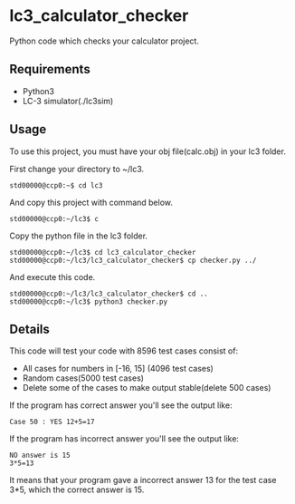 # lc3_calculator_checker

Python code which checks your calculator project.



## Requirements

- Python3
- LC-3 simulator(./lc3sim)

## Usage

To use this project, you must have your obj file(calc.obj) in your lc3 folder.

First change your directory to ~/lc3.
	
	std00000@ccp0:~$ cd lc3
	
And copy this project with command below.

	std00000@ccp0:~/lc3$ c

Copy the python file in the lc3 folder.

	std00000@ccp0:~/lc3$ cd lc3_calculator_checker
	std00000@ccp0:~/lc3/lc3_calculator_checker$ cp checker.py ../
	
And execute this code.

	std00000@ccp0:~/lc3/lc3_calculator_checker$ cd ..
	std00000@ccp0:~/lc3$ python3 checker.py

## Details
This code will test your code with 8596 test cases consist of:

- All cases for numbers in [-16, 15] (4096 test cases)
- Random cases(5000 test cases)
- Delete some of the cases to make output stable(delete 500 cases)

If the program has correct answer you'll see the output like:

	Case 50 : YES 12+5=17

If the program has incorrect answer you'll see the output like:

	NO answer is 15
	3*5=13

It means that your program gave a incorrect answer 13 for the test case 3*5, which the correct answer is 15.
